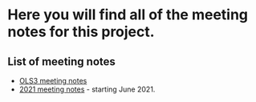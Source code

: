 # Here you will find all of the meeting notes for this project.

## List of meeting notes

* [OLS3 meeting notes]()
* [2021 meeting notes](https://github.com/open-phytoliths/FAIR-phytoliths/blob/main/Meeting-notes/meeting-notes-2021.md) - starting June 2021.
